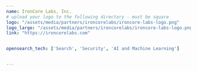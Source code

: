 ```yaml
---
name: IronCore Labs, Inc.
# upload your logo to the following directory - must be square
logo: "/assets/media/partners/ironcorelabs/ironcore-labs-logo.png"
logo_large: "/assets/media/partners/ironcorelabs/ironcore-labs-logo.png"
link: "https://ironcorelabs.com"


opensearch_tech: ['Search', 'Security', 'AI and Machine Learning']


---
```

